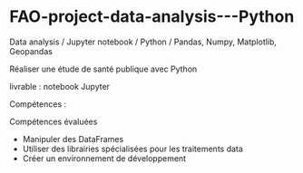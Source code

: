 # FAO-project-data-analysis---Python
Data analysis / Jupyter notebook / Python / Pandas, Numpy, Matplotlib, Geopandas

Réaliser une étude de santé publique avec Python

livrable : notebook Jupyter

Compétences : 

Compétences évaluées
- Manipuler des DataFrames
- Utiliser des librairies spécialisées pour les traitements data
- Créer un environnement de développement

